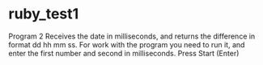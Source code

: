 # ruby_test1

Program 2 Receives the date in milliseconds, and returns the difference in format
dd hh mm ss.
For work with the program you need to run it,
and enter the first number and second  in milliseconds.
Press Start (Enter)
